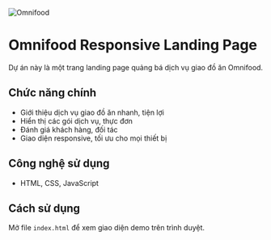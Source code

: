 ![Omnifood](https://github.com/user-attachments/assets/2b258f53-2efc-42e6-9f91-08ffab134962)

# Omnifood Responsive Landing Page

Dự án này là một trang landing page quảng bá dịch vụ giao đồ ăn Omnifood.

## Chức năng chính

- Giới thiệu dịch vụ giao đồ ăn nhanh, tiện lợi
- Hiển thị các gói dịch vụ, thực đơn
- Đánh giá khách hàng, đối tác
- Giao diện responsive, tối ưu cho mọi thiết bị

## Công nghệ sử dụng

- HTML, CSS, JavaScript

## Cách sử dụng

Mở file `index.html` để xem giao diện demo trên trình duyệt.
